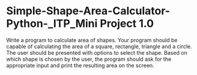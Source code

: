 # Simple-Shape-Area-Calculator-Python-_ITP_Mini Project 1.0
Write a program to calculate area of shapes. Your program should be capable of calculating the area of a square, rectangle, triangle and a circle. The user should be presented with options to select the shape. Based on which shape is chosen by the user, the program should ask for the appropriate input and print the resulting area on the screen.
